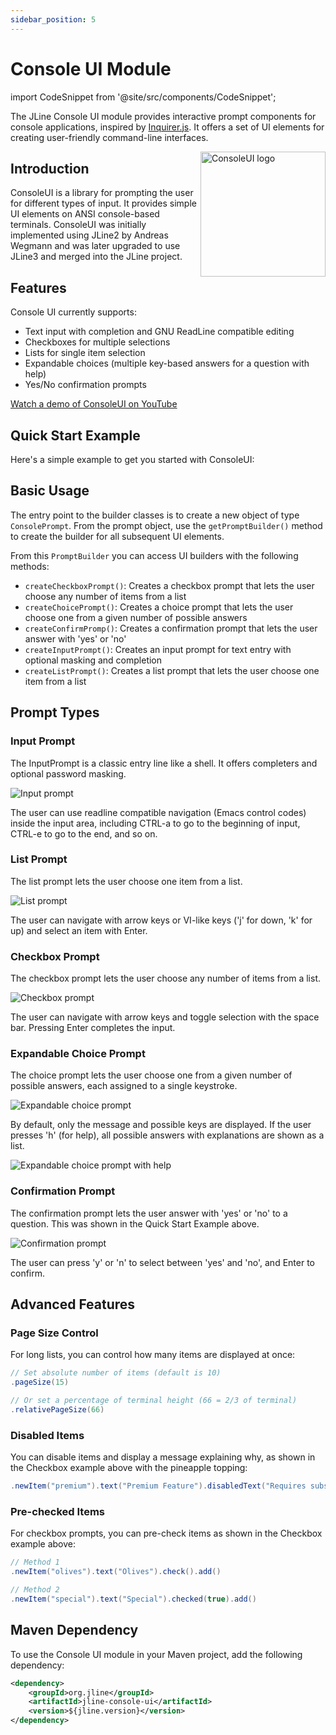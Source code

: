 ```yaml
---
sidebar_position: 5
---
```


# Console UI Module

import CodeSnippet from '@site/src/components/CodeSnippet';

The JLine Console UI module provides interactive prompt components for console applications, inspired by [Inquirer.js](https://github.com/SBoudrias/Inquirer.js). It offers a set of UI elements for creating user-friendly command-line interfaces.

<img src="/img/ConsoleUI-Logo.png" width="200" align="right" alt="ConsoleUI logo" />

## Introduction

ConsoleUI is a library for prompting the user for different types of input. It provides simple UI elements on ANSI console-based terminals. ConsoleUI was initially implemented using JLine2 by Andreas Wegmann and was later upgraded to use JLine3 and merged into the JLine project.

## Features

Console UI currently supports:

- Text input with completion and GNU ReadLine compatible editing
- Checkboxes for multiple selections
- Lists for single item selection
- Expandable choices (multiple key-based answers for a question with help)
- Yes/No confirmation prompts

[Watch a demo of ConsoleUI on YouTube](https://youtu.be/6dB3CyOX9rU)

## Quick Start Example

Here's a simple example to get you started with ConsoleUI:

<CodeSnippet name="ConsoleUIBasicExample" />

## Basic Usage

The entry point to the builder classes is to create a new object of type `ConsolePrompt`. From the prompt object, use the `getPromptBuilder()` method to create the builder for all subsequent UI elements.

From this `PromptBuilder` you can access UI builders with the following methods:

- `createCheckboxPrompt()`: Creates a checkbox prompt that lets the user choose any number of items from a list
- `createChoicePrompt()`: Creates a choice prompt that lets the user choose one from a given number of possible answers
- `createConfirmPromp()`: Creates a confirmation prompt that lets the user answer with 'yes' or 'no'
- `createInputPrompt()`: Creates an input prompt for text entry with optional masking and completion
- `createListPrompt()`: Creates a list prompt that lets the user choose one item from a list

## Prompt Types

### Input Prompt

The InputPrompt is a classic entry line like a shell. It offers completers and optional password masking.

<CodeSnippet name="ConsoleUIInputExample" />

<img src="/img/console-ui/input_prompt.png" alt="Input prompt" />

The user can use readline compatible navigation (Emacs control codes) inside the input area, including CTRL-a to go to the beginning of input, CTRL-e to go to the end, and so on.

### List Prompt

The list prompt lets the user choose one item from a list.

<CodeSnippet name="ConsoleUIListExample" />

<img src="/img/console-ui/list_prompt.png" alt="List prompt" />

The user can navigate with arrow keys or VI-like keys ('j' for down, 'k' for up) and select an item with Enter.

### Checkbox Prompt

The checkbox prompt lets the user choose any number of items from a list.

<CodeSnippet name="ConsoleUICheckboxExample" />

<img src="/img/console-ui/checkbox_prompt.png" alt="Checkbox prompt" />

The user can navigate with arrow keys and toggle selection with the space bar. Pressing Enter completes the input.

### Expandable Choice Prompt

The choice prompt lets the user choose one from a given number of possible answers, each assigned to a single keystroke.

<CodeSnippet name="ConsoleUIChoiceExample" />

<img src="/img/console-ui/expandable_choice_prompt_1.png" alt="Expandable choice prompt" />

By default, only the message and possible keys are displayed. If the user presses 'h' (for help), all possible answers with explanations are shown as a list.

<img src="/img/console-ui/expandable_choice_prompt_3.png" alt="Expandable choice prompt with help" />

### Confirmation Prompt

The confirmation prompt lets the user answer with 'yes' or 'no' to a question. This was shown in the Quick Start Example above.

<img src="/img/console-ui/confirmation_prompt.png" alt="Confirmation prompt" />

The user can press 'y' or 'n' to select between 'yes' and 'no', and Enter to confirm.

## Advanced Features

### Page Size Control

For long lists, you can control how many items are displayed at once:

```java
// Set absolute number of items (default is 10)
.pageSize(15)

// Or set a percentage of terminal height (66 = 2/3 of terminal)
.relativePageSize(66)
```

### Disabled Items

You can disable items and display a message explaining why, as shown in the Checkbox example above with the pineapple topping:

```java
.newItem("premium").text("Premium Feature").disabledText("Requires subscription").add()
```

### Pre-checked Items

For checkbox prompts, you can pre-check items as shown in the Checkbox example above:

```java
// Method 1
.newItem("olives").text("Olives").check().add()

// Method 2
.newItem("special").text("Special").checked(true).add()
```

## Maven Dependency

To use the Console UI module in your Maven project, add the following dependency:

```xml
<dependency>
    <groupId>org.jline</groupId>
    <artifactId>jline-console-ui</artifactId>
    <version>${jline.version}</version>
</dependency>
```

